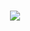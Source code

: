 <h1 align="center">
  <a href="https://git.io/typing-svg">
    <img src="https://readme-typing-svg.herokuapp.com/?lines=Hello,+World%20!+👋;Nice+to+meet+you!&center=true&size=30">
  </a>
</h1>